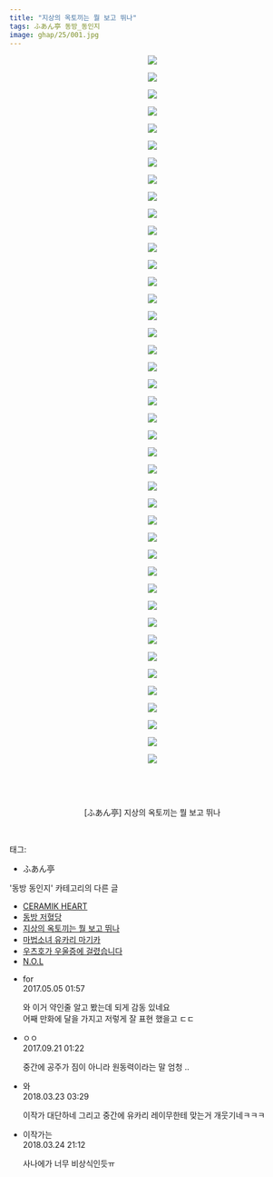 ```yaml
---
title: "지상의 옥토끼는 뭘 보고 뛰나"
tags: ふあん亭 동방_동인지
image: ghap/25/001.jpg
---
```

<div class="article">
<p style="text-align: center; clear: none; float: none;"><img src="{{ site.nasurl }}/ghap/25/001.jpg"/></p>
<p style="text-align: center; clear: none; float: none;"><img src="{{ site.nasurl }}/ghap/25/002.jpg"/></p>
<p style="text-align: center; clear: none; float: none;"><img src="{{ site.nasurl }}/ghap/25/003.jpg"/></p>
<p style="text-align: center; clear: none; float: none;"><img src="{{ site.nasurl }}/ghap/25/004.jpg"/></p>
<p style="text-align: center; clear: none; float: none;"><img src="{{ site.nasurl }}/ghap/25/005.jpg"/></p>
<p style="text-align: center; clear: none; float: none;"><img src="{{ site.nasurl }}/ghap/25/006.jpg"/></p>
<p style="text-align: center; clear: none; float: none;"><img src="{{ site.nasurl }}/ghap/25/007.jpg"/></p>
<p style="text-align: center; clear: none; float: none;"><img src="{{ site.nasurl }}/ghap/25/008.jpg"/></p>
<p style="text-align: center; clear: none; float: none;"><img src="{{ site.nasurl }}/ghap/25/009.jpg"/></p>
<p style="text-align: center; clear: none; float: none;"><img src="{{ site.nasurl }}/ghap/25/010.jpg"/></p>
<p style="text-align: center; clear: none; float: none;"><img src="{{ site.nasurl }}/ghap/25/011.jpg"/></p>
<p style="text-align: center; clear: none; float: none;"><img src="{{ site.nasurl }}/ghap/25/012.jpg"/></p>
<p style="text-align: center; clear: none; float: none;"><img src="{{ site.nasurl }}/ghap/25/013.jpg"/></p>
<p style="text-align: center; clear: none; float: none;"><img src="{{ site.nasurl }}/ghap/25/014.jpg"/></p>
<p style="text-align: center; clear: none; float: none;"><img src="{{ site.nasurl }}/ghap/25/015.jpg"/></p>
<p style="text-align: center; clear: none; float: none;"><img src="{{ site.nasurl }}/ghap/25/016.jpg"/></p>
<p style="text-align: center; clear: none; float: none;"><img src="{{ site.nasurl }}/ghap/25/017.jpg"/></p>
<p style="text-align: center; clear: none; float: none;"><img src="{{ site.nasurl }}/ghap/25/018.jpg"/></p>
<p style="text-align: center; clear: none; float: none;"><img src="{{ site.nasurl }}/ghap/25/019.jpg"/></p>
<p style="text-align: center; clear: none; float: none;"><img src="{{ site.nasurl }}/ghap/25/020.jpg"/></p>
<p style="text-align: center; clear: none; float: none;"><img src="{{ site.nasurl }}/ghap/25/021.jpg"/></p>
<p style="text-align: center; clear: none; float: none;"><img src="{{ site.nasurl }}/ghap/25/022.jpg"/></p>
<p style="text-align: center; clear: none; float: none;"><img src="{{ site.nasurl }}/ghap/25/023.jpg"/></p>
<p style="text-align: center; clear: none; float: none;"><img src="{{ site.nasurl }}/ghap/25/024.jpg"/></p>
<p style="text-align: center; clear: none; float: none;"><img src="{{ site.nasurl }}/ghap/25/025.jpg"/></p>
<p style="text-align: center; clear: none; float: none;"><img src="{{ site.nasurl }}/ghap/25/026.jpg"/></p>
<p style="text-align: center; clear: none; float: none;"><img src="{{ site.nasurl }}/ghap/25/027.jpg"/></p>
<p style="text-align: center; clear: none; float: none;"><img src="{{ site.nasurl }}/ghap/25/028.jpg"/></p>
<p style="text-align: center; clear: none; float: none;"><img src="{{ site.nasurl }}/ghap/25/029.jpg"/></p>
<p style="text-align: center; clear: none; float: none;"><img src="{{ site.nasurl }}/ghap/25/030.jpg"/></p>
<p style="text-align: center; clear: none; float: none;"><img src="{{ site.nasurl }}/ghap/25/031.jpg"/></p>
<p style="text-align: center; clear: none; float: none;"><img src="{{ site.nasurl }}/ghap/25/032.jpg"/></p>
<p style="text-align: center; clear: none; float: none;"><img src="{{ site.nasurl }}/ghap/25/033.jpg"/></p>
<p style="text-align: center; clear: none; float: none;"><img src="{{ site.nasurl }}/ghap/25/034.jpg"/></p>
<p style="text-align: center; clear: none; float: none;"><img src="{{ site.nasurl }}/ghap/25/035.jpg"/></p>
<p style="text-align: center; clear: none; float: none;"><img src="{{ site.nasurl }}/ghap/25/036.jpg"/></p>
<p style="text-align: center; clear: none; float: none;"><img src="{{ site.nasurl }}/ghap/25/037.jpg"/></p>
<p style="text-align: center; clear: none; float: none;"><img src="{{ site.nasurl }}/ghap/25/038.jpg"/></p>
<p style="text-align: center; clear: none; float: none;"><img src="{{ site.nasurl }}/ghap/25/039.jpg"/></p>
<p style="text-align: center; clear: none; float: none;"><img src="{{ site.nasurl }}/ghap/25/040.jpg"/></p>
<p style="text-align: center; clear: none; float: none;"><img src="{{ site.nasurl }}/ghap/25/041.jpg"/></p>
<p style="text-align: center; clear: none; float: none;"><img src="{{ site.nasurl }}/ghap/25/042.jpg"/></p>
<p style="text-align: center; clear: none; float: none;"><br/></p>
<p style="text-align: center; clear: none; float: none;"><br/></p>
<p style="text-align: center; clear: none; float: none;">[ふあん亭] 지상의 옥토끼는 뭘 보고 뛰나</p>
<p><br/></p>
</div><div class="tagTrail">
<p>태그: </p>
<ul>
<li>ふあん亭</li>
</ul>
</div><div class="another">
<p>'동방 동인지' 카테고리의 다른 글</p>
<ul>
<li><a href="/2016-06-16-ghap_27">CERAMIK HEART</a></li>
<li><a href="/2016-06-16-ghap_26">동방 저혈당</a></li>
<li><a href="/2016-06-16-ghap_25">지상의 옥토끼는 뭘 보고 뛰나</a></li>
<li><a href="/2016-06-16-ghap_24">마법소녀 유카리 마기카</a></li>
<li><a href="/2016-06-16-ghap_23">우츠호가 우울증에 걸렸습니다</a></li>
<li><a href="/2016-06-16-ghap_22">N.O.L</a></li>
</ul>
</div><div class="cb_module cb_fluid">
<div class="cb_wrt cb_profile">
<div class="comment">
<ul>
<li class="cb_thumb_off" id="comment14981381">
<div class="cb_comment_area">
<div class="cb_info_area">
<div class="cb_section">
<span class="cb_nick_name">for</span>
</div>
<div class="cb_section">
<span class="cb_date">2017.05.05 01:57 </span>
</div>
</div>
<div class="cb_dsc_comment">
<p class="cb_dsc">
											와 이거 약인줄 알고 봤는데 되게 감동 있네요<br/>
어째 만화에 달을 가지고 저렇게 잘 표현 했을고 ㄷㄷ
										</p>
</div>
</div></li>
<li class="cb_thumb_off" id="comment15087338">
<div class="cb_comment_area">
<div class="cb_info_area">
<div class="cb_section">
<span class="cb_nick_name">ㅇㅇ</span>
</div>
<div class="cb_section">
<span class="cb_date">2017.09.21 01:22 </span>
</div>
</div>
<div class="cb_dsc_comment">
<p class="cb_dsc">
											중간에 공주가 짐이 아니라 원동력이라는 말 엄청 ..
										</p>
</div>
</div></li>
<li class="cb_thumb_off" id="comment15224784">
<div class="cb_comment_area">
<div class="cb_info_area">
<div class="cb_section">
<span class="cb_nick_name">와</span>
</div>
<div class="cb_section">
<span class="cb_date">2018.03.23 03:29 </span>
</div>
</div>
<div class="cb_dsc_comment">
<p class="cb_dsc">
											이작가 대단하네 그리고 중간에 유카리 레이무한테 맞는거 개웃기네ㅋㅋㅋ
										</p>
</div>
</div></li>
<li class="cb_thumb_off" id="comment15226324">
<div class="cb_comment_area">
<div class="cb_info_area">
<div class="cb_section">
<span class="cb_nick_name">이작가는</span>
</div>
<div class="cb_section">
<span class="cb_date">2018.03.24 21:12 </span>
</div>
</div>
<div class="cb_dsc_comment">
<p class="cb_dsc">
											사나에가 너무 비상식인듯ㅠ
										</p>
</div>
</div></li>
</ul>
</div>
</div><!-- commentList close -->
</div>